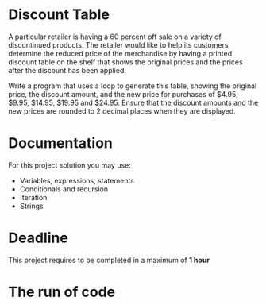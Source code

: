 # Discount Table

A particular retailer is having a 60 percent off sale on a variety of discontinued products. 
The retailer would like to help its customers determine the reduced price of the merchandise by having a printed discount table on the shelf that shows the original prices and the prices after the discount has been applied. 

Write a program that uses a loop to generate this table, showing the original price, the discount amount, and the new price for purchases of $4.95, $9.95, $14.95, $19.95 and $24.95. 
Ensure that the discount amounts and the new prices are rounded to 2 decimal places when they are displayed.

# Documentation

For this project solution you may use:

- Variables, expressions, statements
- Conditionals and recursion
- Iteration
- Strings

# Deadline

This project requires to be completed in a maximum of **1 hour**


# The run of code

```


```